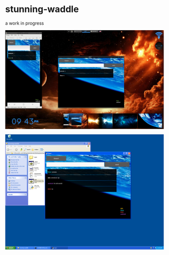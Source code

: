 # stunning-waddle

a work in progress


![screenshot](shot-2018-12-13_21-43-59.jpg)



![screenshot](XP_14_12_2018_03_33_24.png)

